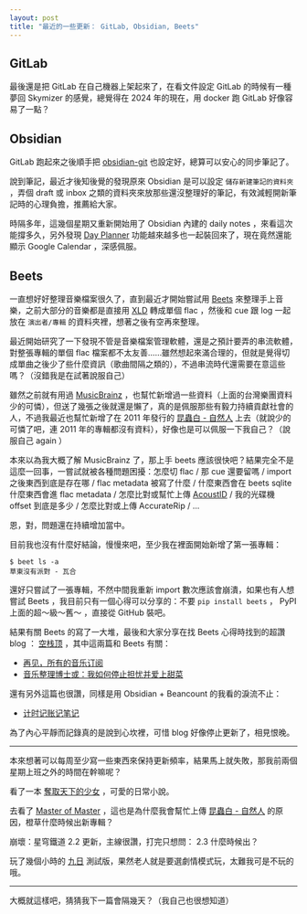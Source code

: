 ```yaml
---
layout: post
title: "最近的一些更新： GitLab, Obsidian, Beets"
---
```


## GitLab

最後還是把 GitLab 在自己機器上架起來了，在看文件設定 GitLab 的時候有一種夢回 Skymizer 的感覺，總覺得在 2024 年的現在，用 docker 跑 GitLab 好像容易了一點？

## Obsidian

GitLab 跑起來之後順手把 [obsidian-git](https://github.com/denolehov/obsidian-git) 也設定好，總算可以安心的同步筆記了。

說到筆記，最近才後知後覺的發現原來 Obsidian 是可以設定 `儲存新建筆記的資料夾` ，弄個 draft 或 inbox 之類的資料夾來放那些還沒整理好的筆記，有效減輕開新筆記時的心理負擔，推薦給大家。

時隔多年，這幾個星期又重新開始用了 Obsidian 內建的 daily notes ，來看這次能撐多久，另外發現 [Day Planner](https://github.com/ivan-lednev/obsidian-day-planner) 功能越來越多也一起裝回來了，現在竟然還能顯示 Google Calendar ，深感佩服。

## Beets

一直想好好整理音樂檔案很久了，直到最近才開始嘗試用 [Beets](https://beets.io/) 來整理手上音樂，之前大部分的音樂都是直接用 [XLD](https://tmkk.undo.jp/xld/index_e.html) 轉成單個 flac ，然後和 cue 跟 log 一起放在 `演出者/專輯` 的資料夾裡，想著之後有空再來整理。

最近開始研究了一下發現不管是音樂檔案管理軟體，還是之預計要弄的串流軟體，對整張專輯的單個 flac 檔案都不太友善……雖然想起來滿合理的，但就是覺得切成單曲之後少了些什麼資訊（歌曲間隔之類的），不過串流時代還需要在意這些嗎？（沒錯我是在試著說服自己）

雖然之前就有用過 [MusicBrainz](https://musicbrainz.org/) ，也幫忙新增過一些資料（上面的台灣樂團資料少的可憐），但送了幾張之後就還是懶了，真的是佩服那些有毅力持續貢獻社會的人，不過我最近也幫忙新增了在 2011 年發行的 [昆蟲白 - 自然人](https://musicbrainz.org/release-group/72a90a46-c11a-448d-ba20-4aa37ec98cbd) 上去（就說少的可憐了吧，連 2011 年的專輯都沒有資料），好像也是可以佩服一下我自己？（說服自己 again ）

本來以為我大概了解 MusicBrainz 了，那上手 beets 應該很快吧？結果完全不是這麼一回事，一嘗試就被各種問題困擾：怎麼切 flac / 那 cue 還要留嗎 / import 之後東西到底是存在哪 / flac metadata 被寫了什麼 / 什麼東西會在 beets sqlite 什麼東西會進 flac metadata / 怎麼比對或幫忙上傳 [AcoustID](https://acoustid.org/) / 我的光碟機 offset 到底是多少 / 怎麼比對或上傳 AccurateRip / ...

恩，對，問題還在持續增加當中。

目前我也沒有什麼好結論，慢慢來吧，至少我在裡面開始新增了第一張專輯：

```console
$ beet ls -a
草東沒有派對 - 瓦合
```

還好只嘗試了一張專輯，不然中間我重新 import 數次應該會崩潰，如果也有人想嘗試 Beets ，我目前只有一個心得可以分享的：不要 `pip install beets` ， PyPI 上面的超～級～舊～ ，直接從 GitHub 裝吧。

結果有關 Beets 的寫了一大堆，最後和大家分享在找 Beets 心得時找到的超讚 blog ： [空栈顶](https://emptystack.top/) ，其中這兩篇和 Beets 有關：

- [再见，所有的音乐订阅](https://emptystack.top/good-bye-music-subscriptions/#Beets)
- [音乐整理博士​​或：我如何停止担忧并爱上甜菜](https://emptystack.top/dr-musicuration/)

還有另外這篇也很讚，同樣是用 Obsidian + Beancount 的我看的淚流不止：

- [计时记账记笔记](https://emptystack.top/tracking-and-note-taking/)

為了內心平靜而記錄真的是說到心坎裡，可惜 blog 好像停止更新了，相見恨晚。

---

本來想著可以每周至少寫一些東西來保持更新頻率，結果馬上就失敗，那我前兩個星期上班之外的時間在幹嘛呢？

看了一本 [奪取天下的少女](https://www.books.com.tw/products/0010971339) ，可愛的日常小說。

去看了 [Master of Master](https://thewalllivehouse.kktix.cc/events/masteromaster) ，這也是為什麼我會幫忙上傳 [昆蟲白 - 自然人](https://musicbrainz.org/release-group/72a90a46-c11a-448d-ba20-4aa37ec98cbd) 的原因，橙草什麼時候出新專輯？

崩壞：星穹鐵道 2.2 更新，主線很讚，打完只想問： 2.3 什麼時候出？

玩了幾個小時的 [九日](https://store.steampowered.com/app/1809540/) 測試版，果然老人就是要選劇情模式玩，太難我可是不玩的哦。

---

大概就這樣吧，猜猜我下一篇會隔幾天？（我自己也很想知道）
